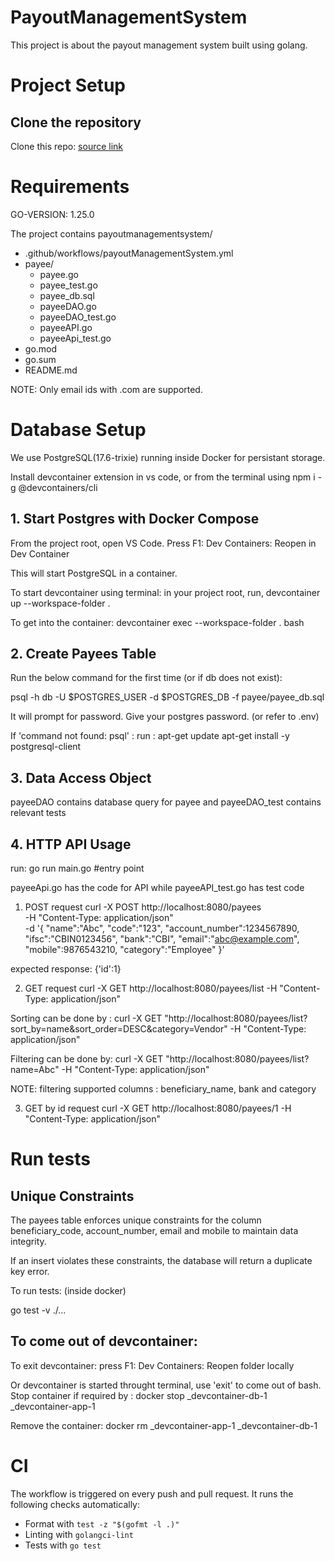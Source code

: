 # PayoutManagementSystem

This project is about the payout management system built using golang.

# Project Setup

## Clone the repository

Clone this repo: <a href = "https://github.com/Swarathmica-infraspec/payout-management-system"> source link  </a>

# Requirements

GO-VERSION: 1.25.0

The project contains payoutmanagementsystem/ <br>
- .github/workflows/payoutManagementSystem.yml <br>
- payee/
  - payee.go <br>
  - payee_test.go <br>
  - payee_db.sql <br>
  - payeeDAO.go <br>
  - payeeDAO_test.go <br>
  - payeeAPI.go <br>
  - payeeApi_test.go <br>
- go.mod <br>
- go.sum <br>
- README.md <br>

NOTE: Only email ids with .com are supported.

# Database Setup

We use PostgreSQL(17.6-trixie) running inside Docker for persistant storage.

Install devcontainer extension in vs code, or from the terminal using
npm i -g @devcontainers/cli

## 1. Start Postgres with Docker Compose

From the project root, open VS Code. Press F1: Dev Containers: Reopen in Dev Container

This will start PostgreSQL in a container.

To start devcontainer using terminal:
in your project root, run,
devcontainer up --workspace-folder .

To get into the container:
devcontainer exec --workspace-folder . bash


## 2. Create Payees Table

Run the below command for the first time (or if db does not exist):

psql -h db -U $POSTGRES_USER -d $POSTGRES_DB -f payee/payee_db.sql

It will prompt for password. Give your postgres password. (or refer to .env)

If 'command not found: psql' : run : apt-get update
                                     apt-get install -y postgresql-client

## 3. Data Access Object

payeeDAO contains database query for payee and payeeDAO_test contains relevant tests

## 4. HTTP API Usage
run: go run main.go #entry point

payeeApi.go has the code for API while payeeAPI_test.go has test code



1. POST request 
curl -X POST http://localhost:8080/payees \
  -H "Content-Type: application/json" \
  -d '{
    "name":"Abc",
    "code":"123",
    "account_number":1234567890,
    "ifsc":"CBIN0123456",
    "bank":"CBI",
    "email":"abc@example.com",
    "mobile":9876543210,
    "category":"Employee"
  }'

expected response: {'id':1}

2. GET request 
curl -X GET http://localhost:8080/payees/list -H "Content-Type: application/json"

Sorting can be done by :
curl -X GET "http://localhost:8080/payees/list?sort_by=name&sort_order=DESC&category=Vendor"   -H "Content-Type: application/json"

Filtering can be done by:
curl -X GET "http://localhost:8080/payees/list?name=Abc" -H "Content-Type: application/json"

NOTE: filtering supported columns : beneficiary_name, bank and category


3. GET by id request 
curl -X GET http://localhost:8080/payees/1 -H "Content-Type: application/json"


# Run tests

## Unique Constraints

The payees table enforces unique constraints for the column beneficiary_code, account_number, email and mobile to maintain data integrity.

If an insert violates these constraints, the database will return a duplicate key error.

To run tests: (inside docker)

go test -v ./...

## To come out of devcontainer:

To exit devcontainer: press F1: Dev Containers: Reopen folder locally

Or devcontainer is started throught terminal, use 'exit' to come out of bash.
Stop container if required by :
docker stop <folder-name>_devcontainer-db-1 <folder-name>_devcontainer-app-1

Remove the container:
docker rm <folder-name>_devcontainer-app-1 <folder-name>_devcontainer-db-1

# CI

The workflow is triggered on every push and pull request.
It runs the following checks automatically:
- Format with `test -z "$(gofmt -l .)"`
- Linting with `golangci-lint`
- Tests with `go test`